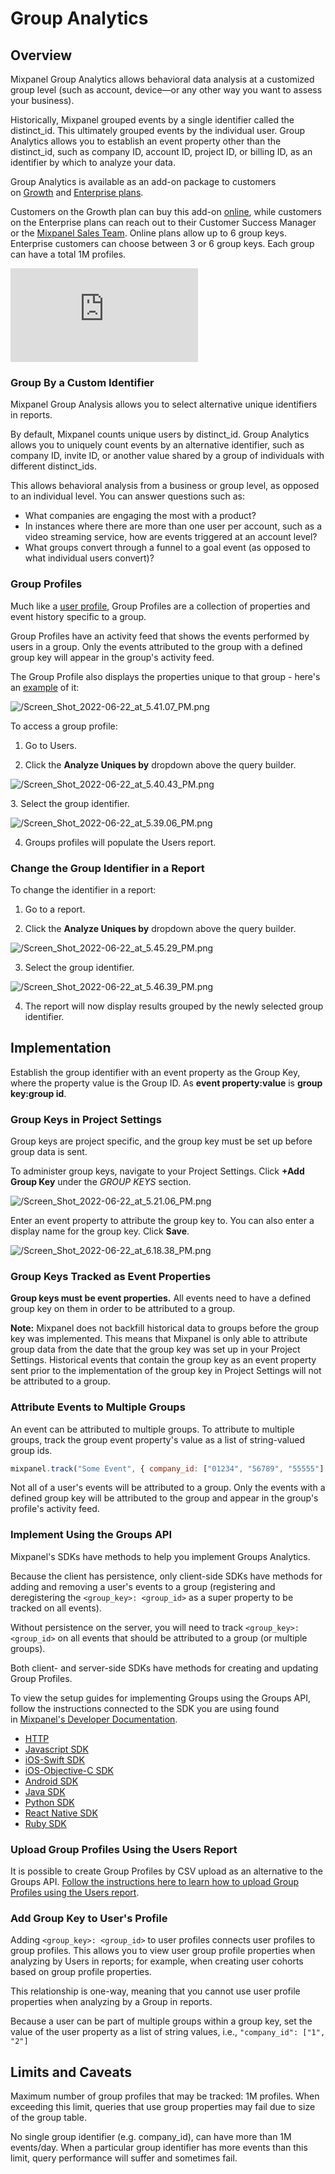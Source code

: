 # Group Analytics

## Overview

Mixpanel Group Analytics allows behavioral data analysis at a customized group level (such as account, device—or any other way you want to assess your business).

Historically, Mixpanel grouped events by a single identifier called the distinct_id. This ultimately grouped events by the individual user. Group Analytics allows you to establish an event property other than the distinct_id, such as company ID, account ID, project ID, or billing ID, as an identifier by which to analyze your data.

Group Analytics is available as an add-on package to customers on [Growth](https://mixpanel.com/pricing/) and [Enterprise plans](https://mixpanel.com/pricing/).

Customers on the Growth plan can buy this add-on [online](https://mixpanel.com/pricing/), while customers on the Enterprise plans can reach out to their Customer Success Manager or the [Mixpanel Sales Team](https://mixpanel.com/contact-us/sales/). Online plans allow up to 6 group keys. Enterprise customers can choose between 3 or 6 group keys. Each group can have a total 1M profiles.

<div
  style={{
    position: "relative",
    paddingBottom: "56.25%",
    height: 0,
    overflow: "hidden",
  }}
>
  <iframe
    src="https://www.loom.com/embed/c97b10f9443941a38c3ea649c714d5b3"
    frameborder="0"
    style={{
      position: "absolute",
      top: 0,
      left: 0,
      width: "100%",
      height: "100%",
    }}
    allowfullscreen
  ></iframe>
</div>

### Group By a Custom Identifier

Mixpanel Group Analysis allows you to select alternative unique identifiers in reports.

By default, Mixpanel counts unique users by distinct_id. Group Analytics allows you to uniquely count events by an alternative identifier, such as company ID, invite ID, or another value shared by a group of individuals with different distinct_ids.

This allows behavioral analysis from a business or group level, as opposed to an individual level. You can answer questions such as:

- What companies are engaging the most with a product?
- In instances where there are more than one user per account, such as a video streaming service, how are events triggered at an account level?
- What groups convert through a funnel to a goal event (as opposed to what individual users convert)?

### Group Profiles

Much like a [user profile](/docs/data-types/user-profiles), Group Profiles are a collection of properties and event history specific to a group.

Group Profiles have an activity feed that shows the events performed by users in a group. Only the events attributed to the group with a defined group key will appear in the group's activity feed.

The Group Profile also displays the properties unique to that group - here's an [example](https://mixpanel.com/report/2195193/view/139237/profile#distinct_id=company_id_199&data_group_id=3983652220450539808&) of it:

![/Screen_Shot_2022-06-22_at_5.41.07_PM.png](/Screen_Shot_2022-06-22_at_5.41.07_PM.png)

To access a group profile:

1. Go to Users.

2. Click the **Analyze Uniques by** dropdown above the query builder.

![/Screen_Shot_2022-06-22_at_5.40.43_PM.png](/Screen_Shot_2022-06-22_at_5.40.43_PM.png)

3. Select the group identifier.

![/Screen_Shot_2022-06-22_at_5.39.06_PM.png](/Screen_Shot_2022-06-22_at_5.39.06_PM.png)

4. Groups profiles will populate the Users report.

### Change the Group Identifier in a Report

To change the identifier in a report:

1. Go to a report.

2. Click the **Analyze Uniques by** dropdown above the query builder.

![/Screen_Shot_2022-06-22_at_5.45.29_PM.png](/Screen_Shot_2022-06-22_at_5.45.29_PM.png)

3. Select the group identifier.

![/Screen_Shot_2022-06-22_at_5.46.39_PM.png](/Screen_Shot_2022-06-22_at_5.46.39_PM.png)

4. The report will now display results grouped by the newly selected group identifier.

## Implementation

Establish the group identifier with an event property as the Group Key, where the property value is the Group ID. As **event property:value** is **group key:group id**.

### Group Keys in Project Settings

Group keys are project specific, and the group key must be set up before group data is sent.

To administer group keys, navigate to your Project Settings. Click **+Add Group Key** under the *GROUP KEYS* section.

![/Screen_Shot_2022-06-22_at_5.21.06_PM.png](/Screen_Shot_2022-06-22_at_5.21.06_PM.png)

Enter an event property to attribute the group key to. You can also enter a display name for the group key. Click **Save**.

![/Screen_Shot_2022-06-22_at_6.18.38_PM.png](/Screen_Shot_2022-06-22_at_6.18.38_PM.png)

### Group Keys Tracked as Event Properties

**Group keys must be event properties.** All events need to have a defined group key on them in order to be attributed to a group.

**Note:** Mixpanel does not backfill historical data to groups before the group key was implemented. This means that Mixpanel is only able to attribute group data from the date that the group key was set up in your Project Settings. Historical events that contain the group key as an event property sent prior to the implementation of the group key in Project Settings will not be attributed to a group.

### Attribute Events to Multiple Groups

An event can be attributed to multiple groups. To attribute to multiple groups, track the group event property's value as a list of string-valued group ids.

```javascript
mixpanel.track("Some Event", { company_id: ["01234", "56789", "55555"] });
```

Not all of a user's events will be attributed to a group. Only the events with a defined group key will be attributed to the group and appear in the group's profile's activity feed.

### Implement Using the Groups API

Mixpanel's SDKs have methods to help you implement Groups Analytics.

Because the client has persistence, only client-side SDKs have methods for adding and removing a user's events to a group (registering and deregistering the `<group_key>: <group_id>` as a super property to be tracked on all events).

Without persistence on the server, you will need to track `<group_key>: <group_id>` on all events that should be attributed to a group (or multiple groups).

Both client- and server-side SDKs have methods for creating and updating Group Profiles.

To view the setup guides for implementing Groups using the Groups API, follow the instructions connected to the SDK you are using found in [Mixpanel's Developer Documentation](https://developer.mixpanel.com/docs).

- [HTTP](https://developer.mixpanel.com/docs/http#section-group-analytics)
- [Javascript SDK](https://developer.mixpanel.com/docs/javascript#section-group-analytics)
- [iOS-Swift SDK](https://developer.mixpanel.com/docs/swift#section-group-analytics)
- [iOS-Objective-C SDK](https://developer.mixpanel.com/docs/ios#section-group-analytics)
- [Android SDK](https://developer.mixpanel.com/docs/android#section-group-analytics)
- [Java SDK](https://developer.mixpanel.com/docs/java#section-group-analytics)
- [Python SDK](https://developer.mixpanel.com/docs/python#section-group-analytics)
- [React Native SDK](https://developer.mixpanel.com/docs/react-native#group-analytics)
- [Ruby SDK](https://developer.mixpanel.com/docs/ruby#section-group-analytics)

### Upload Group Profiles Using the Users Report

It is possible to create Group Profiles by CSV upload as an alternative to the Groups API. [Follow the instructions here to learn how to upload Group Profiles using the Users report](/docs/how-it-works/users#advanced).

### Add Group Key to User's Profile

Adding `<group_key>: <group_id>` to user profiles connects user profiles to group profiles. This allows you to view user group profile properties when analyzing by Users in reports; for example, when creating user cohorts based on group profile properties.

This relationship is one-way, meaning that you cannot use user profile properties when analyzing by a Group in reports.

Because a user can be part of multiple groups within a group key, set the value of the user property as a list of string values, i.e., `"company_id": ["1", "2"]`

## Limits and Caveats

Maximum number of group profiles that may be tracked: 1M profiles. When exceeding this limit, queries that use group properties may fail due to size of the group table.

No single group identifier (e.g. company_id), can have more than 1M events/day. When a particular group identifier has more events than this limit, query performance will suffer and sometimes fail.
